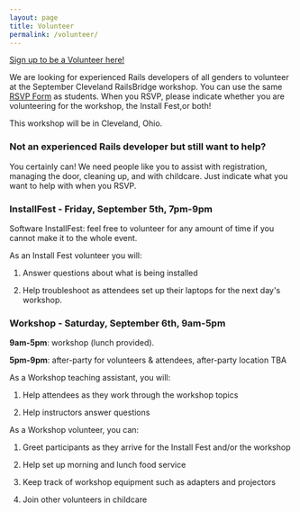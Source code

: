 ```yaml
---
layout: page
title: Volunteer
permalink: /volunteer/
---
```


<a href="http://bridgetroll.org/events/105" class="btn btn-success">Sign up to be a Volunteer here!</a>

We are looking for experienced Rails developers of all genders to volunteer at the September Cleveland RailsBridge workshop. You can use the same [RSVP Form](http://bridgetroll.org/events/105) as students. When you RSVP, please indicate whether you are volunteering for the workshop, the Install Fest,or both!

This workshop will be in Cleveland, Ohio.

### Not an experienced Rails developer but still want to help?

You certainly can! We need people like you to assist with registration, managing the door, cleaning up, and with childcare. Just indicate what you want to help with when you RSVP.

### InstallFest - Friday, September 5th, 7pm-9pm

Software InstallFest: feel free to volunteer for any amount of time if you cannot make it to the whole event.

As an Install Fest volunteer you will:

1. Answer questions about what is being installed

2. Help troubleshoot as attendees set up their laptops for the next day's workshop.

### Workshop - Saturday, September 6th, 9am-5pm

**9am-5pm**: workshop (lunch provided).

**5pm-9pm**: after-party for volunteers & attendees, after-party location TBA

As a Workshop teaching assistant, you will:

1. Help attendees as they work through the workshop topics

2. Help instructors answer questions

As a Workshop volunteer, you can:

1. Greet participants as they arrive for the Install Fest and/or the workshop

2. Help set up morning and lunch food service

3. Keep track of workshop equipment such as adapters and projectors

4. Join other volunteers in childcare

